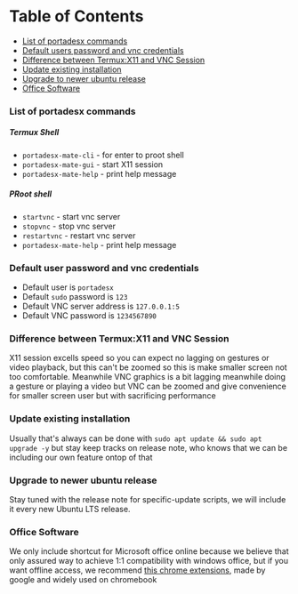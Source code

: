 # Table of Contents
- [List of portadesx commands](https://github.com/portadesx/portadesx-mate/blob/main/docs/README.md#list-of-portadesx-commands)
- [Default users password and vnc credentials](https://github.com/portadesx/portadesx-mate/blob/main/docs/README.md#default-users-password-and-vnc-credentials)
- [Difference between Termux:X11 and VNC Session](https://github.com/portadesx/portadesx-mate/blob/main/docs/README.md#Difference-between-Termux:X11-and-VNC-Session)
- [Update existing installation](https://github.com/portadesx/portadesx-mate/blob/main/docs/README.md#update-existing-installation)
- [Upgrade to newer ubuntu release](https://github.com/portadesx/portadesx-mate/blob/main/docs/README.md#upgrade-to-newer-ubuntu-release)
- [Office Software](https://github.com/portadesx/portadesx-mate/blob/main/docs/README.md#office-software)

### List of portadesx commands
##### Termux Shell
- `portadesx-mate-cli` - for enter to proot shell
- `portadesx-mate-gui` - start X11 session
- `portadesx-mate-help` - print help message
##### PRoot shell
- `startvnc` - start vnc server
- `stopvnc` - stop vnc server
- `restartvnc` - restart vnc server
- `portadesx-mate-help` - print help message

### Default user password and vnc credentials 
- Default user is `portadesx`
- Default `sudo` password is `123`
- Default VNC server address is `127.0.0.1:5`
- Default VNC password is `1234567890`

### Difference between Termux:X11 and VNC Session
X11 session excells speed so you can expect no lagging on gestures or video playback, but this can't be zoomed so this is make smaller screen not too comfortable. Meanwhile VNC graphics is a bit lagging meanwhile doing a gesture or playing a video but VNC can be zoomed and give convenience for smaller screen user but with sacrificing performance

### Update existing installation 
Usually that's always can be done with `sudo apt update && sudo apt upgrade -y` but stay keep tracks on release note, who knows that we can be including our own feature ontop of that

### Upgrade to newer ubuntu release
Stay tuned with the release note for specific-update scripts, we will include it every new Ubuntu LTS release.

### Office Software
We only include shortcut for Microsoft office online because we believe that only assured way to achieve 1:1 compatibility with windows office, but if you want offline access, we recommend [this chrome extensions](https://chromewebstore.google.com/detail/office-editing-for-docs-s/gbkeegbaiigmenfmjfclcdgdpimamgkj), made by google and widely used on chromebook
